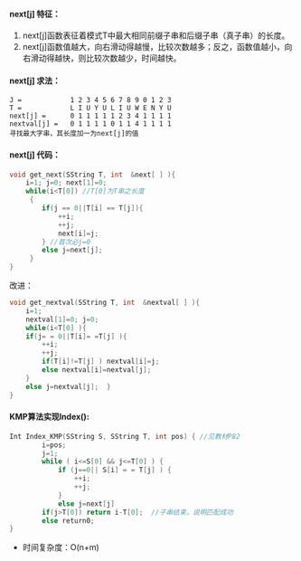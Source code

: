 #### next[j] 特征：

1. next[j]函数表征着模式T中最大相同前缀子串和后缀子串（真子串）的长度。
2. next[j]函数值越大，向右滑动得越慢，比较次数越多；反之，函数值越小，向右滑动得越快，则比较次数越少，时间越快。

#### next[j] 求法：
	J =            1 2 3 4 5 6 7 8 9 0 1 2 3 
	T =            L I U Y U L I U W E N Y U
	next[j] =      0 1 1 1 1 1 2 3 4 1 1 1 1 
	nextval[j] =   0 1 1 1 1 0 1 1 4 1 1 1 1 
	寻找最大字串，其长度加一为next[j]的值

#### next[j] 代码：

```C
void get_next(SString T, int  &next[ ] ){ 
	i=1; j=0; next[1]=0; 
	while(i<T[0]) //T[0]为T串之长度
	 { 
		if(j == 0||T[i] == T[j]){
			++i; 
			++j; 
			next[i]=j;
		} //首次必j=0
	    else j=next[j];
	 }
}
```

改进：

```C
void get_nextval(SString T, int  &nextval[ ] ){
	i=1;  
	nextval[1]=0; j=0;
	while(i<T[0] ){
    if(j= = 0||T[i]= =T[j] ){ 
	    ++i;
		++j;
		if(T[i]!=T[j] ) nextval[i]=j;
		else nextval[i]=nextval[j];
	}
	else j=nextval[j];  }
}
```
#### KMP算法实现Index():

```C
Int Index_KMP(SString S, SString T, int pos) { //见教材P82 
		i=pos; 
		j=1;
	    while ( i<=S[0] && j<=T[0] ) {
	        if (j==0|| S[i] = = T[j] ) {
		        ++i;
		        ++j;
		    }  
		    else j=next[j]
	    if(j>T[0]) return i-T[0];  //子串结束，说明匹配成功
		else return0;
}
```

- 时间复杂度：O(n+m)